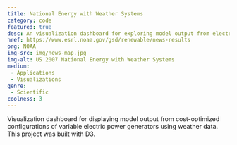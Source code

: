 ```yaml
---
title: National Energy with Weather Systems
category: code
featured: true
desc: An visualization dashboard for exploring model output from electric power generators that also incorporate weather data.
href: https://www.esrl.noaa.gov/gsd/renewable/news-results
org: NOAA
img-src: img/news-map.jpg
img-alt: US 2007 National Energy with Weather Systems
medium:
 - Applications
 - Visualizations
genre:
 - Scientific
coolness: 3
---
```


Visualization dashboard for displaying model output from cost-optimized configurations of variable electric power generators using weather data. This project was built with D3.